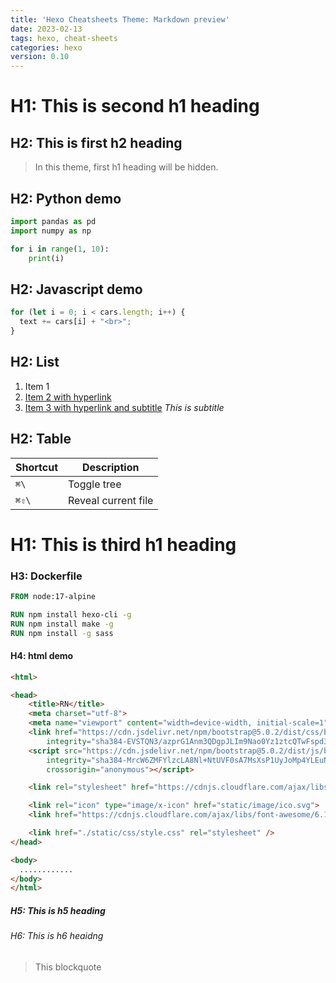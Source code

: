 ```yaml
---
title: 'Hexo Cheatsheets Theme: Markdown preview'
date: 2023-02-13 
tags: hexo, cheat-sheets
categories: hexo
version: 0.10
---
```

# H1: This is second h1 heading

## H2: This is first h2 heading
> In this theme, first h1 heading will be hidden.

## H2: Python demo
```python
import pandas as pd
import numpy as np

for i in range(1, 10):
    print(i)
```

## H2: Javascript demo
```javascript
for (let i = 0; i < cars.length; i++) {
  text += cars[i] + "<br>";
}
```

## H2: List
1. Item 1
1. [Item 2 with hyperlink](#h2-list)
1. [Item 3 with hyperlink and subtitle](#h2-list) _This is subtitle_

## H2: Table
| Shortcut | Description         |
| -------- | ------------------- |
| `⌘\`     | Toggle tree         |
| `⌘⇧\`    | Reveal current file |


# H1: This is third h1 heading

### H3: Dockerfile
```dockerfile
FROM node:17-alpine

RUN npm install hexo-cli -g
RUN npm install make -g
RUN npm install -g sass
```

#### H4: html demo
```html
<html>

<head>
    <title>RN</title>
    <meta charset="utf-8">
    <meta name="viewport" content="width=device-width, initial-scale=1">
    <link href="https://cdn.jsdelivr.net/npm/bootstrap@5.0.2/dist/css/bootstrap.min.css" rel="stylesheet"
        integrity="sha384-EVSTQN3/azprG1Anm3QDgpJLIm9Nao0Yz1ztcQTwFspd3yD65VohhpuuCOmLASjC" crossorigin="anonymous">
    <script src="https://cdn.jsdelivr.net/npm/bootstrap@5.0.2/dist/js/bootstrap.bundle.min.js"
        integrity="sha384-MrcW6ZMFYlzcLA8Nl+NtUVF0sA7MsXsP1UyJoMp4YLEuNSfAP+JcXn/tWtIaxVXM"
        crossorigin="anonymous"></script>

    <link rel="stylesheet" href="https://cdnjs.cloudflare.com/ajax/libs/animate.css/4.0.0/animate.compat.css" />

    <link rel="icon" type="image/x-icon" href="static/image/ico.svg">
    <link href="https://cdnjs.cloudflare.com/ajax/libs/font-awesome/6.1.1/css/all.min.css" rel="stylesheet" />

    <link href="./static/css/style.css" rel="stylesheet" />
</head>

<body>
  ............
</body>
</html>
```

##### H5: This is h5 heading

###### H6: This is h6 heaidng
> This blockquote